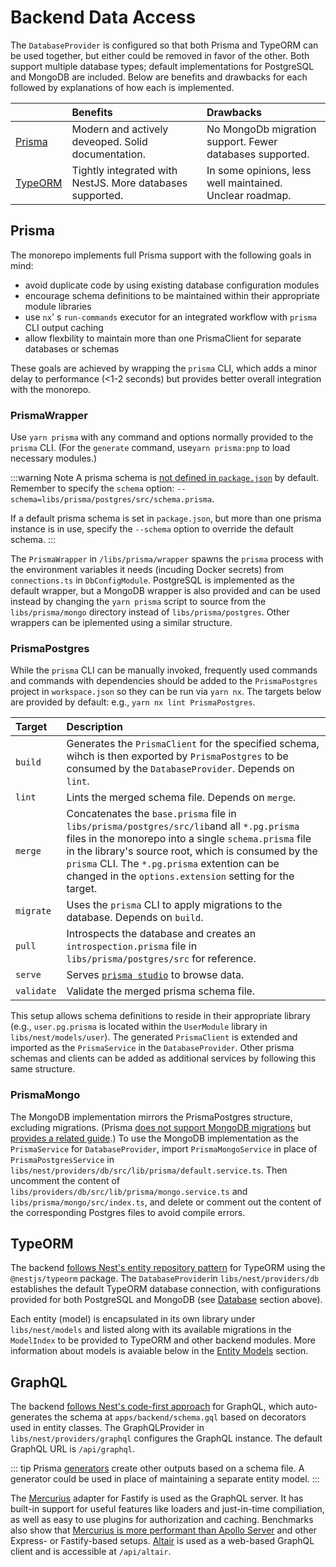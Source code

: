 # Backend Data Access

The `DatabaseProvider` is configured so that both Prisma and TypeORM can be used together, but either could be removed in favor of the other. Both support multiple database types; default implementations for PostgreSQL and MongoDB are included. Below are benefits and drawbacks for each followed by explanations of how each is implemented.

|                                 | Benefits                                                  | Drawbacks                                                |
| :------------------------------ | :-------------------------------------------------------- | :------------------------------------------------------- |
| [Prisma](https://www.prisma.io) | Modern and actively deveoped. Solid documentation.        | No MongoDb migration support. Fewer databases supported. |
| [TypeORM](https://typeorm.io)   | Tightly integrated with NestJS. More databases supported. | In some opinions, less well maintained. Unclear roadmap. |

## Prisma

The monorepo implements full Prisma support with the following goals in mind:

-   avoid duplicate code by using existing database configuration modules
-   encourage schema definitions to be maintained within their appropriate module libraries
-   use `nx`' s `run-commands` executor for an integrated workflow with `prisma` CLI output caching
-   allow flexbility to maintain more than one PrismaClient for separate databases or schemas

These goals are achieved by wrapping the `prisma` CLI, which adds a minor delay to performance (<1-2 seconds) but provides better overall integration with the monorepo.

### PrismaWrapper

Use `yarn prisma` with any command and options normally provided to the `prisma` CLI. (For the `generate` command, use`yarn prisma:pnp` to load necessary modules.)

:::warning Note
A prisma schema is [not defined in `package.json`](https://www.prisma.io/docs/concepts/components/prisma-schema#prisma-schema-file-location) by default. Remember to specify the `schema` option: `--schema=libs/prisma/postgres/src/schema.prisma`.

If a default prisma schema is set in `package.json`, but more than one prisma instance is in use, specify the `--schema` option to override the default schema.
:::

The `PrismaWrapper` in `/libs/prisma/wrapper` spawns the `prisma` process with the environment variables it needs (incuding Docker secrets) from `connections.ts` in `DbConfigModule`. PostgreSQL is implemented as the default wrapper, but a MongoDB wrapper is also provided and can be used instead by changing the `yarn prisma` script to source from the `libs/prisma/mongo` directory instead of `libs/prisma/postgres`. Other wrappers can be iplemented using a similar structure.

### PrismaPostgres

While the `prisma` CLI can be manually invoked, frequently used commands and commands with dependencies should be added to the `PrismaPostgres` project in `workspace.json` so they can be run via `yarn nx`. The targets below are provided by default: e.g., `yarn nx lint PrismaPostgres`.

| Target     | Description                                                                                                                                                                                                                                                                                                            |
| :--------- | :--------------------------------------------------------------------------------------------------------------------------------------------------------------------------------------------------------------------------------------------------------------------------------------------------------------------- |
| `build`    | Generates the `PrismaClient` for the specified schema, wihch is then exported by `PrismaPostgres` to be consumed by the `DatabaseProvider`. Depends on `lint`.                                                                                                                                                         |
| `lint`     | Lints the merged schema file. Depends on `merge`.                                                                                                                                                                                                                                                                      |
| `merge`    | Concatenates the `base.prisma` file in `libs/prisma/postgres/src/lib`and all `*.pg.prisma` files in the monorepo into a single `schema.prisma` file in the library's source root, which is consumed by the `prisma` CLI. The `*.pg.prisma` extention can be changed in the `options.extension` setting for the target. |
| `migrate`  | Uses the `prisma` CLI to apply migrations to the database. Depends on `build`.                                                                                                                                                                                                                                         |
| `pull`     | Introspects the database and creates an `introspection.prisma` file in `libs/prisma/postgres/src` for reference.                                                                                                                                                                                                       |
| `serve`    | Serves [`prisma studio`](https://www.prisma.io/studio) to browse data.                                                                                                                                                                                                                                                 |
| `validate` | Validate the merged prisma schema file.                                                                                                                                                                                                                                                                                |

This setup allows schema definitions to reside in their appropriate library (e.g., `user.pg.prisma` is located within the `UserModule` library in `libs/nest/models/user`). The generated `PrismaClient` is extended and imported as the `PrismaService` in the `DatabaseProvider`. Other prisma schemas and clients can be added as additional services by following this same structure.

### PrismaMongo

The MongoDB implementation mirrors the PrismaPostgres structure, excluding migrations. (Prisma [does not support MongoDB migrations](https://www.prisma.io/docs/guides/database/developing-with-prisma-migrate) but [provides a related guide](https://www.prisma.io/docs/guides/database/using-prisma-with-mongodb#how-to-use-prisma-with-mongodb).) To use the MongoDB implementation as the `PrismaService` for `DatabaseProvider`, import `PrismaMongoService` in place of `PrismaPostgresService` in `libs/nest/providers/db/src/lib/prisma/default.service.ts`. Then uncomment the content of `libs/providers/db/src/lib/prisma/mongo.service.ts` and `libs/prisma/mongo/src/index.ts`, and delete or comment out the content of the corresponding Postgres files to avoid compile errors.

## TypeORM

The backend [follows Nest's entity repository pattern](https://docs.nestjs.com/techniques/database#typeorm-integration) for TypeORM using the `@nestjs/typeorm` package. The `DatabaseProvider`in `libs/nest/providers/db` establishes the default TypeORM database connection, with configurations provided for both PostgreSQL and MongoDB (see [Database](#database) section above).

Each entity (model) is encapsulated in its own library under `libs/nest/models` and listed along with its available migrations in the `ModelIndex` to be provided to TypeORM and other backend modules. More information about models is avaiable below in the [Entity Models](#entity-models) section.

## GraphQL

The backend [follows Nest's code-first approach]() for GraphQL, which auto-generates the schema at `apps/backend/schema.gql` based on decorators used in entity classes. The GraphQLProvider in `libs/nest/providers/graphql` configures the GraphQL instance. The default GraphQL URL is `/api/graphql`.

::: tip
Prisma [generators](https://www.prisma.io/docs/concepts/components/prisma-schema/generators#community-generators) create other outputs based on a schema file. A generator could be used in place of maintaining a separate entity model.
:::

The [Mercurius](https://mercurius.dev/) adapter for Fastify is used as the GraphQL server. It has built-in support for useful features like loaders and just-in-time compiliation, as well as easy to use plugins for authorization and caching. Benchmarks also show that [Mercurius is more performant than Apollo Server](../../reference/benchmarks.md#mercurius-graphql) and other Express- or Fastify-based setups. [Altair](https://altair.sirmuel.design) is used as a web-based GraphQL client and is accessible at `/api/altair`.
